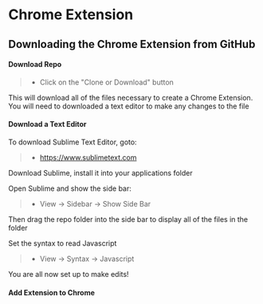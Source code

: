 Chrome Extension
===================

Downloading the Chrome Extension from GitHub
-------------

#### Download Repo

>- Click on the "Clone or Download" button

This will download all of the files necessary to create a Chrome Extension. You will need to downloaded a text editor to make any changes to the file

#### Download a Text Editor

To download Sublime Text Editor, goto: 
>- https://www.sublimetext.com

Download Sublime, install it into your applications folder

Open Sublime and show the side bar:
>- View -> Sidebar -> Show Side Bar

Then drag the repo folder into the side bar to display all of the files in the folder

Set the syntax to read Javascript
>- View -> Syntax -> Javascript

You are all now set up to make edits!

####  Add Extension to Chrome

